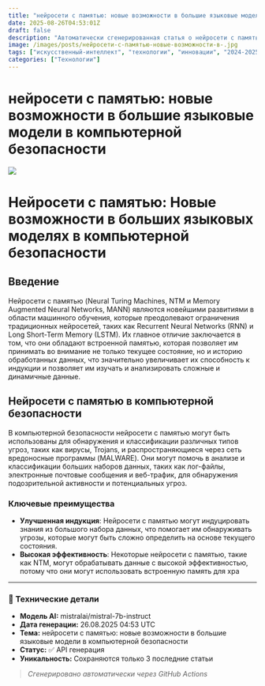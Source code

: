 ```yaml
---
title: "нейросети с памятью: новые возможности в большие языковые модели в компьютерной безопасности"
date: 2025-08-26T04:53:01Z
draft: false
description: "Автоматически сгенерированная статья о нейросети с памятью: новые возможности в большие языковые модели в компьютерной безопасности"
image: /images/posts/нейросети-с-памятью-новые-возможности-в-.jpg
tags: ["искусственный-интеллект", "технологии", "инновации", "2024-2025"]
categories: ["Технологии"]
---
```


# нейросети с памятью: новые возможности в большие языковые модели в компьютерной безопасности

![](/images/posts/нейросети-с-памятью-новые-возможности-в-.jpg)

# Нейросети с памятью: Новые возможности в больших языковых моделях в компьютерной безопасности

## Введение

Нейросети с памятью (Neural Turing Machines, NTM и Memory Augmented Neural Networks, MANN) являются новейшими развитиями в области машинного обучения, которые преодолевают ограничения традиционных нейросетей, таких как Recurrent Neural Networks (RNN) и Long Short-Term Memory (LSTM). Их главное отличие заключается в том, что они обладают встроенной памятью, которая позволяет им принимать во внимание не только текущее состояние, но и историю обработанных данных, что значительно увеличивает их способность к индукции и позволяет им изучать и анализировать сложные и динамичные данные.

## Нейросети с памятью в компьютерной безопасности

В компьютерной безопасности нейросети с памятью могут быть использованы для обнаружения и классификации различных типов угроз, таких как вирусы, Trojans, и распространяющиеся через сеть вредоносные программы (MALWARE). Они могут помочь в анализе и классификации больших наборов данных, таких как лог-файлы, электронные почтовые сообщения и веб-трафик, для обнаружения подозрительной активности и потенциальных угроз.

### Ключевые преимущества

- **Улучшенная индукция**: Нейросети с памятью могут индуцировать знания из большого набора данных, что помогает им обнаруживать угрозы, которые могут быть сложно определить на основе текущего состояния.
- **Высокая эффективность**: Некоторые нейросети с памятью, такие как NTM, могут обрабатывать данные с высокой эффективностью, потому что они могут использовать встроенную память для хра

---

### 🔧 Технические детали

- **Модель AI:** mistralai/mistral-7b-instruct
- **Дата генерации:** 26.08.2025 04:53 UTC
- **Тема:** нейросети с памятью: новые возможности в большие языковые модели в компьютерной безопасности
- **Статус:** ✅ API генерация
- **Уникальность:** Сохраняются только 3 последние статьи

> *Сгенерировано автоматически через GitHub Actions*
